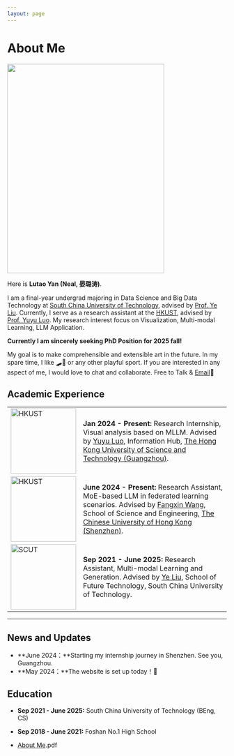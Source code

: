 ```yaml
---
layout: page
---
```


# About Me

<img src="https://lutaoyan.github.io/lutao.jpg" class="floatpic" width="360" height="480">

Here is **Lutao Yan (Neal, 晏璐涛)**.

I am a final-year undergrad majoring in Data Science and Big Data Technology at [South China University of Technology](https://www2.scut.edu.cn/gzic/main.htm), advised by  [Prof. Ye Liu](https://www2.scut.edu.cn/ft/2021/1102/c29779a449612/page.htm). Currently, I serve as a research assistant at the [HKUST](https://www.hkust-gz.edu.cn/), advised by [Prof. Yuyu Luo](https://luoyuyu.vip/). My research interest focus on Visualization, Multi-modal Learning,  LLM Application.

**Currently I am sincerely seeking PhD Position for 2025 fall!**

My goal is to make comprehensible and extensible art in the future. In my spare time, I like 🛹🏸 or any other playful sport. If you are interested in any aspect of me, I would love to chat and collaborate. Free to Talk & [Email](mailto:lutaoyan@foxmail.com)🙌

## Academic Experience

<table>
  <tr>
    <td><img src="https://lutaoyan.github.io/images/hkust.png" alt="HKUST" width="150" height="150"></td>
    <td>
      <strong>Jan 2024 - Present:</strong> Research Internship, Visual analysis based on MLLM. Advised by <a href="https://luoyuyu.vip/">Yuyu Luo</a>, Information Hub, <a href="https://www.hkust-gz.edu.cn/">The Hong Kong University of Science and Technology (Guangzhou)</a>.
    </td>
  </tr>
  <tr>
    <td><img src="https://lutaoyan.github.io/images/cuhk.png" alt="HKUST" width="150" height="150"></td>
    <td>
      <strong>June 2024 - Present:</strong> Research Assistant, MoE-based LLM in federated learning scenarios. Advised by <a href="https://mypage.cuhk.edu.cn/academics/wangfangxin/">Fangxin Wang</a>, School of Science and Engineering, <a href="https://sse.cuhk.edu.cn/en">The Chinese University of Hong Kong (Shenzhen)</a>.
    </td>
  </tr>
  <tr>
    <td><img src="https://lutaoyan.github.io/images/hg.png" alt="SCUT" width="150" height="150"></td>
    <td>
      <strong>Sep 2021 - June 2025:</strong> Research Assistant, Multi-modal Learning and Generation. Advised by <a href="https://www2.scut.edu.cn/ft/2021/1102/c29779a449612/page.htm">Ye Liu</a>, School of Future Technology, South China University of Technology.
    </td>
  </tr>
</table>

---

## News and Updates

- **June 2024：**Starting my internship journey in Shenzhen. See you, Guangzhou.
- **May 2024：**The website is set up today！🎉

## Education

- **Sep 2021 - June 2025:** South China University of Technology (BEng, CS)

- **Sep 2018 - June 2021:** Foshan No.1 High School

- [About Me](https://lutaoyan.github.io/file/SoP.pdf).pdf

  

<script type='text/javascript' id='clustrmaps' src='//cdn.clustrmaps.com/map_v2.js?cl=ffffff&w=222&t=n&d=cZuDqkhuai7AOCxCfWuvA5X8tSAG2nW9eLAOaAcF9Vk'></script>
